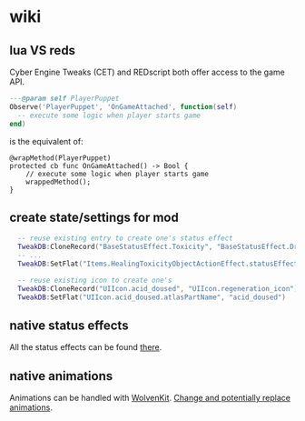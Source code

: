 # wiki

## lua VS reds

Cyber Engine Tweaks (CET) and REDscript both offer access to the game API.

```lua
---@param self PlayerPuppet
Observe('PlayerPuppet', 'OnGameAttached', function(self)
  -- execute some logic when player starts game
end)
```

is the equivalent of:

```reds
@wrapMethod(PlayerPuppet)
protected cb func OnGameAttached() -> Bool {
    // execute some logic when player starts game
    wrappedMethod();
}
```

## create state/settings for mod

```lua
  -- reuse existing entry to create one's status effect
  TweakDB:CloneRecord("BaseStatusEffect.Toxicity", "BaseStatusEffect.Drugged")
  -- ...
  TweakDB:SetFlat("Items.HealingToxicityObjectActionEffect.statusEffect", "BaseStatusEffect.Toxicity")
```

```lua
  -- reuse existing icon to create one's
  TweakDB:CloneRecord("UIIcon.acid_doused", "UIIcon.regeneration_icon")
  TweakDB:SetFlat("UIIcon.acid_doused.atlasPartName", "acid_doused")
```

## native status effects

All the status effects can be found [there](https://cyberpunk.fandom.com/wiki/Cyberpunk_2077_Status_Effects).

## native animations

Animations can be handled with [WolvenKit](https://wiki.redmodding.org/cyberpunk-2077-modding/modding/redmod/quick-guide#animation-modding).
[Change and potentially replace animations](https://wiki.redmodding.org/cyberpunk-2077-modding/developers/guides/quest/how-to-remove-an-animation-and-potentially-replace-it).
